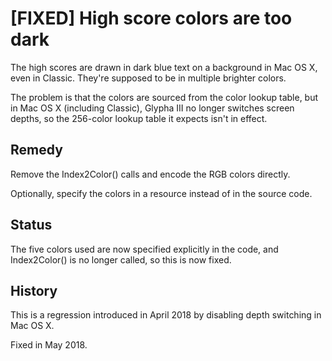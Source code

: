 [FIXED] High score colors are too dark
======================================

The high scores are drawn in dark blue text on a background in Mac OS X, even in Classic.  They're supposed to be in multiple brighter colors.

The problem is that the colors are sourced from the color lookup table, but in Mac OS X (including Classic), Glypha III no longer switches screen depths, so the 256-color lookup table it expects isn't in effect.

Remedy
------

Remove the Index2Color() calls and encode the RGB colors directly.

Optionally, specify the colors in a resource instead of in the source code.

Status
------

The five colors used are now specified explicitly in the code, and Index2Color() is no longer called, so this is now fixed.

History
-------

This is a regression introduced in April 2018 by disabling depth switching in Mac OS X.

Fixed in May 2018.
